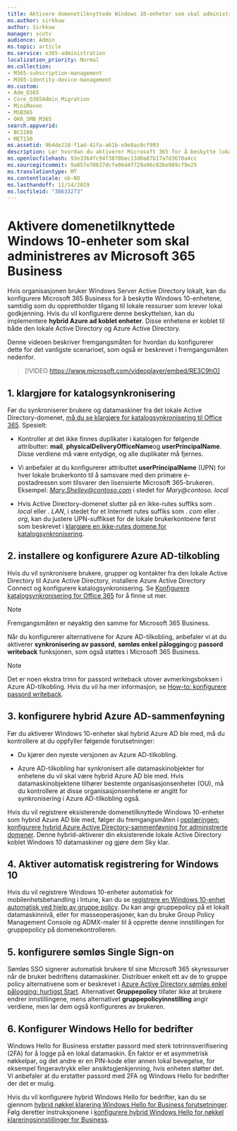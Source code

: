```yaml
---
title: Aktivere domenetilknyttede Windows 10-enheter som skal administreres av Microsoft 365 Business
ms.author: sirkkuw
author: Sirkkuw
manager: scotv
audience: Admin
ms.topic: article
ms.service: o365-administration
localization_priority: Normal
ms.collection:
- M365-subscription-management
- M365-identity-device-management
ms.custom:
- Adm_O365
- Core_O365Admin_Migration
- MiniMaven
- MSB365
- OKR_SMB_M365
search.appverid:
- BCS160
- MET150
ms.assetid: 9b4de218-f1ad-41fa-a61b-e9e8ac0cf993
description: Lær hvordan du aktiverer Microsoft 365 for å beskytte lokal Active Directory som er koblet til Windows 10-enheter.
ms.openlocfilehash: 93e3364fc94f3878bec13d0a87b17a7d3678a4cc
ms.sourcegitcommit: 9a057e70637dcfe06d4f729a96c02be989cf9e25
ms.translationtype: MT
ms.contentlocale: nb-NO
ms.lasthandoff: 11/14/2019
ms.locfileid: "38633273"
---
```

# <a name="enable-domain-joined-windows-10-devices-to-be-managed-by-microsoft-365-business"></a>Aktivere domenetilknyttede Windows 10-enheter som skal administreres av Microsoft 365 Business

Hvis organisasjonen bruker Windows Server Active Directory lokalt, kan du konfigurere Microsoft 365 Business for å beskytte Windows 10-enhetene, samtidig som du opprettholder tilgang til lokale ressurser som krever lokal godkjenning.
Hvis du vil konfigurere denne beskyttelsen, kan du implementere **hybrid Azure ad koblet enheter**. Disse enhetene er koblet til både den lokale Active Directory og Azure Active Directory.

Denne videoen beskriver fremgangsmåten for hvordan du konfigurerer dette for det vanligste scenarioet, som også er beskrevet i fremgangsmåten nedenfor.

> [!VIDEO https://www.microsoft.com/videoplayer/embed/RE3C9hO]
  

## <a name="1-prepare-for-directory-synchronization"></a>1. klargjøre for katalogsynkronisering 

Før du synkroniserer brukere og datamaskiner fra det lokale Active Directory-domenet, [må du se klargjøre for katalogsynkronisering til Office 365](https://docs.microsoft.com/office365/enterprise/prepare-for-directory-synchronization). Spesielt:

   - Kontroller at det ikke finnes duplikater i katalogen for følgende attributter: **mail**, **physicalDeliveryOfficeName**og **userPrincipalName**. Disse verdiene må være entydige, og alle duplikater må fjernes.
   
   - Vi anbefaler at du konfigurerer attributtet **userPrincipalName** (UPN) for hver lokale brukerkonto til å samsvare med den primære e-postadressen som tilsvarer den lisensierte Microsoft 365-brukeren. Eksempel: *Mary.Shelley@contoso.com* i stedet for *Mary@contoso. local*
   
   - Hvis Active Directory-domenet slutter på en ikke-rutes suffiks som *. local* eller *. LAN*, i stedet for et Internett rutes suffiks som *. com* eller *. org*, kan du justere UPN-suffikset for de lokale brukerkontoene først som beskrevet i [klargjøre en ikke-rutes domene for katalogsynkronisering](https://docs.microsoft.com/office365/enterprise/prepare-a-non-routable-domain-for-directory-synchronization). 

## <a name="2-install-and-configure-azure-ad-connect"></a>2. installere og konfigurere Azure AD-tilkobling

Hvis du vil synkronisere brukere, grupper og kontakter fra den lokale Active Directory til Azure Active Directory, installere Azure Active Directory Connect og konfigurere katalogsynkronisering. Se [Konfigurere katalogsynkronisering for Office 365](https://support.office.com/article/1b3b5318-6977-42ed-b5c7-96fa74b08846) for å finne ut mer.

> [!NOTE]
> Fremgangsmåten er nøyaktig den samme for Microsoft 365 Business. 

Når du konfigurerer alternativene for Azure AD-tilkobling, anbefaler vi at du aktiverer **synkronisering av passord**, **sømløs enkel pålogging**og **passord writeback** funksjonen, som også støttes i Microsoft 365 Business.

> [!NOTE]
> Det er noen ekstra trinn for passord writeback utover avmerkingsboksen i Azure AD-tilkobling. Hvis du vil ha mer informasjon, se [How-to: konfigurere passord writeback](https://docs.microsoft.com/azure/active-directory/authentication/howto-sspr-writeback). 

## <a name="3-configure-hybrid-azure-ad-join"></a>3. konfigurere hybrid Azure AD-sammenføyning

Før du aktiverer Windows 10-enheter skal hybrid Azure AD ble med, må du kontrollere at du oppfyller følgende forutsetninger:

   - Du kjører den nyeste versjonen av Azure AD-tilkobling.

   - Azure AD-tilkobling har synkronisert alle datamaskinobjekter for enhetene du vil skal være hybrid Azure AD ble med. Hvis datamaskinobjektene tilhører bestemte organisasjonsenheter (OU), må du kontrollere at disse organisasjonsenhetene er angitt for synkronisering i Azure AD-tilkobling også.

Hvis du vil registrere eksisterende domenetilknyttede Windows 10-enheter som hybrid Azure AD ble med, følger du fremgangsmåten i [opplæringen: konfigurere hybrid Azure Active Directory-sammenføyning for administrerte domener](https://docs.microsoft.com/azure/active-directory/devices/hybrid-azuread-join-managed-domains#configure-hybrid-azure-ad-join). Denne hybrid-aktiverer din eksisterende lokale Active Directory koblet Windows 10 datamaskiner og gjøre dem Sky klar.
    
## <a name="4-enable-automatic-enrollment-for-windows-10"></a>4. Aktiver automatisk registrering for Windows 10

 Hvis du vil registrere Windows 10-enheter automatisk for mobilenhetsbehandling i Intune, kan du se [registrere en Windows 10-enhet automatisk ved hjelp av gruppe policy](https://docs.microsoft.com/windows/client-management/mdm/enroll-a-windows-10-device-automatically-using-group-policy). Du kan angi gruppepolicy på et lokalt datamaskinnivå, eller for masseoperasjoner, kan du bruke Group Policy Management Console og ADMX-maler til å opprette denne innstillingen for gruppepolicy på domenekontrolleren.

## <a name="5-configure-seamless-single-sign-on"></a>5. konfigurere sømløs Single Sign-on

  Sømløs SSO signerer automatisk brukere til sine Microsoft 365 skyressurser når de bruker bedriftens datamaskiner. Distribuer enkelt ett av de to gruppe policy alternativene som er beskrevet i [Azure Active Directory sømløs enkel pålogging: hurtigst Start](https://docs.microsoft.com/azure/active-directory/hybrid/how-to-connect-sso-quick-start#step-2-enable-the-feature). Alternativet **Gruppepolicy** tillater ikke at brukere endrer innstillingene, mens alternativet **gruppepolicyinnstilling** angir verdiene, men lar dem også konfigureres av brukeren.

## <a name="6-set-up-windows-hello-for-business"></a>6. Konfigurer Windows Hello for bedrifter

 Windows Hello for Business erstatter passord med sterk totrinnsverifisering (2FA) for å logge på en lokal datamaskin. Én faktor er et asymmetrisk nøkkelpar, og det andre er en PIN-kode eller annen lokal bevegelse, for eksempel fingeravtrykk eller ansiktsgjenkjenning, hvis enheten støtter det. Vi anbefaler at du erstatter passord med 2FA og Windows Hello for bedrifter der det er mulig.

Hvis du vil konfigurere hybrid Windows Hello for bedrifter, kan du se gjennom [hybrid nøkkel klarering Windows Hello for Business forutsetninger](https://docs.microsoft.com/windows/security/identity-protection/hello-for-business/hello-hybrid-key-trust-prereqs). Følg deretter instruksjonene i [konfigurere hybrid Windows Hello for nøkkel klareringsinnstillinger for Business](https://docs.microsoft.com/windows/security/identity-protection/hello-for-business/hello-hybrid-key-whfb-settings). 
